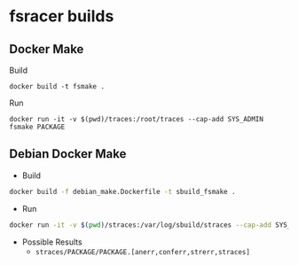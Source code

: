 fsracer builds
==============================

Docker Make
-----------

Build

```
docker build -t fsmake .
```

Run

```
docker run -it -v $(pwd)/traces:/root/traces --cap-add SYS_ADMIN fsmake PACKAGE
```

Debian Docker Make
------------------

* Build

```bash
docker build -f debian_make.Dockerfile -t sbuild_fsmake .
```

* Run

```bash
docker run -it -v $(pwd)/straces:/var/log/sbuild/straces --cap-add SYS_ADMIN fs PACKAGE
```

* Possible Results
    - `straces/PACKAGE/PACKAGE.[anerr,conferr,strerr,straces]`
